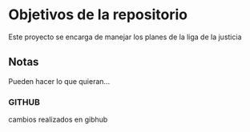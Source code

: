 # Objetivos de la repositorio

Este proyecto se encarga de manejar los planes de la liga de la justicia


## Notas
Pueden hacer lo que quieran...

### GITHUB
cambios realizados en gibhub
